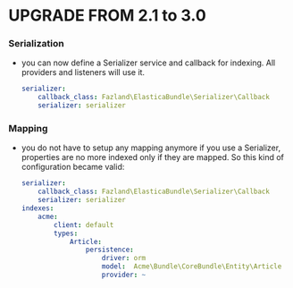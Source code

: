 UPGRADE FROM 2.1 to 3.0
=======================

### Serialization

  * you can now define a Serializer service and callback for indexing. All providers and listeners will use it.

    ```yml
    serializer:
        callback_class: Fazland\ElasticaBundle\Serializer\Callback
        serializer: serializer
    ```

### Mapping

  * you do not have to setup any mapping anymore if you use a Serializer, properties are no more indexed only if
    they are mapped. So this kind of configuration became valid:

    ```yml
    serializer:
        callback_class: Fazland\ElasticaBundle\Serializer\Callback
        serializer: serializer
    indexes:
        acme:
            client: default
            types:
                Article:
                    persistence:
                        driver: orm
                        model:  Acme\Bundle\CoreBundle\Entity\Article
                        provider: ~
    ```
